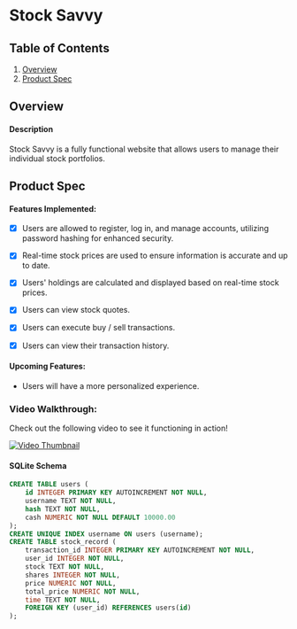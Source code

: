 # Stock Savvy

## Table of Contents

1. [Overview](#Overview)
2. [Product Spec](#Product-Spec)

## Overview

#### Description

Stock Savvy is a fully functional website that allows users to manage their individual stock portfolios.

## Product Spec

#### Features Implemented: 
- [x] Users are allowed to register, log in, and manage accounts, utilizing password hashing for enhanced security.
- [x] Real-time stock prices are used to ensure information is accurate and up to date.
- [x] Users' holdings are calculated and displayed based on real-time stock prices.
- [x] Users can view stock quotes.
- [x] Users can execute buy / sell transactions.
- [x] Users can view their transaction history.


#### Upcoming Features:
+ Users will have a more personalized experience.

### Video Walkthrough:

Check out the following video to see it functioning in action!

[![Video Thumbnail](https://img.youtube.com/vi/5LNKwCcenC8/hqdefault.jpg)](https://www.youtube.com/watch?v=5LNKwCcenC8)

#### SQLite Schema
```sql
CREATE TABLE users (
    id INTEGER PRIMARY KEY AUTOINCREMENT NOT NULL,
    username TEXT NOT NULL,
    hash TEXT NOT NULL,
    cash NUMERIC NOT NULL DEFAULT 10000.00
);
CREATE UNIQUE INDEX username ON users (username);
CREATE TABLE stock_record (
    transaction_id INTEGER PRIMARY KEY AUTOINCREMENT NOT NULL,
    user_id INTEGER NOT NULL,
    stock TEXT NOT NULL,
    shares INTEGER NOT NULL,
    price NUMERIC NOT NULL,
    total_price NUMERIC NOT NULL,
    time TEXT NOT NULL,
    FOREIGN KEY (user_id) REFERENCES users(id)
);
```

